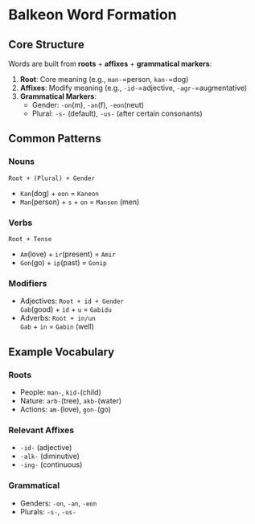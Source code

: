 # Balkeon Word Formation

## Core Structure
Words are built from **roots** + **affixes** + **grammatical markers**:

1. **Root**: Core meaning (e.g., `man-`=person, `kan-`=dog)
2. **Affixes**: Modify meaning (e.g., `-id-`=adjective, `-agr-`=augmentative)
3. **Grammatical Markers**: 
   - Gender: `-on`(m), `-an`(f), `-eon`(neut)
   - Plural: `-s-` (default), `-us-` (after certain consonants)

## Common Patterns

### Nouns
`Root + (Plural) + Gender`  
- `Kan`(dog) + `eon` = `Kaneon`  
- `Man`(person) + `s` + `on` = `Manson` (men)

### Verbs 
`Root + Tense`  
- `Am`(love) + `ir`(present) = `Amir`  
- `Gon`(go) + `ip`(past) = `Gonip`

### Modifiers
- Adjectives: `Root + id + Gender`  
  `Gab`(good) + `id` + `u` = `Gabidu`  
- Adverbs: `Root + in/un`  
  `Gab` + `in` = `Gabin` (well)

## Example Vocabulary

### Roots
- People: `man-`, `kid-`(child)  
- Nature: `arb-`(tree), `akb-`(water)  
- Actions: `am-`(love), `gon-`(go)

### Relevant Affixes
- `-id-` (adjective)  
- `-alk-` (diminutive)  
- `-ing-` (continuous)  

### Grammatical
- Genders: `-on`, `-an`, `-eon`  
- Plurals: `-s-`, `-us-`
